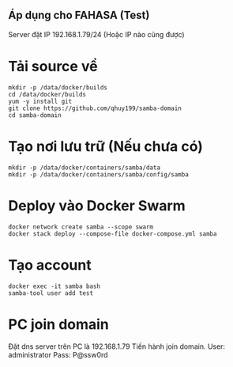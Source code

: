 ## Áp dụng cho FAHASA (Test)
Server đặt IP 192.168.1.79/24 (Hoặc IP nào cũng được)

# Tải source về
```
mkdir -p /data/docker/builds
cd /data/docker/builds
yum -y install git
git clone https://github.com/qhuy199/samba-domain
cd samba-domain
```
# Tạo nơi lưu trữ (Nếu chưa có)
```
mkdir -p /data/docker/containers/samba/data
mkdir -p /data/docker/containers/samba/config/samba
```
# Deploy vào Docker Swarm
```
docker network create samba --scope swarm
docker stack deploy --compose-file docker-compose.yml samba
```
# Tạo account
```
docker exec -it samba bash
samba-tool user add test
```
# PC join domain
Đặt dns server trên PC là 192.168.1.79
Tiến hành join domain.
User: administrator
Pass: P@ssw0rd
